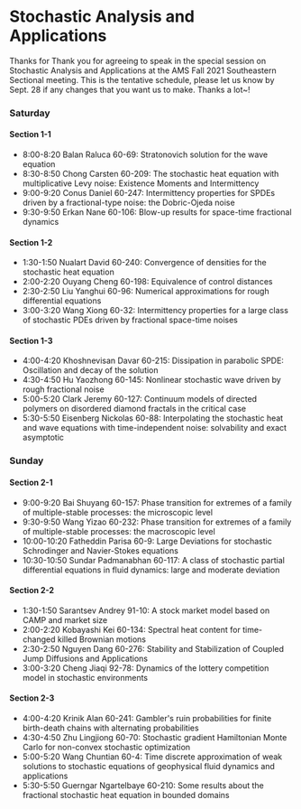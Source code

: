 # Stochastic Analysis and Applications
Thanks for Thank you for agreeing to speak in the special session on Stochastic Analysis and Applications at the AMS Fall 2021 Southeastern Sectional meeting. This is the tentative schedule, please let us know by Sept. 28 if any changes that you want us to make. Thanks a lot~! 

### Saturday
#### Section 1-1
* 8:00-8:20  Balan  Raluca  60-69:  Stratonovich solution for the wave equation
* 8:30-8:50  Chong  Carsten  60-209:  The stochastic heat equation with multiplicative Levy noise: Existence Moments and Intermittency
* 9:00-9:20  Conus  Daniel  60-247:  Intermittency properties for SPDEs driven by a fractional-type noise: the Dobric-Ojeda noise
* 9:30-9:50  Erkan  Nane  60-106:  Blow-up results for space-time fractional dynamics
#### Section 1-2
* 1:30-1:50  Nualart  David  60-240:  Convergence of densities for the stochastic heat equation
* 2:00-2:20  Ouyang  Cheng  60-198:  Equivalence of control distances
* 2:30-2:50  Liu  Yanghui  60-96:  Numerical approximations for rough differential equations
* 3:00-3:20  Wang  Xiong  60-32:  Intermittency properties for a large class of stochastic PDEs driven by fractional space-time noises
#### Section 1-3
* 4:00-4:20  Khoshnevisan  Davar  60-215:  Dissipation in parabolic SPDE: Oscillation and decay of the solution
* 4:30-4:50  Hu  Yaozhong  60-145:  Nonlinear stochastic wave driven by rough fractional noise
* 5:00-5:20  Clark  Jeremy  60-127:  Continuum models of directed polymers on disordered diamond fractals in the critical case
* 5:30-5:50  Eisenberg  Nickolas  60-88:  Interpolating the stochastic heat and wave equations with time-independent noise: solvability and exact asymptotic


### Sunday
#### Section 2-1
* 9:00-9:20  Bai  Shuyang  60-157:  Phase transition for extremes of a family of multiple-stable processes: the microscopic level
* 9:30-9:50  Wang  Yizao  60-232:  Phase transition for extremes of a family of multiple-stable processes: the macroscopic level
* 10:00-10:20  Fatheddin  Parisa  60-9:  Large Deviations for stochastic Schrodinger and Navier-Stokes equations
* 10:30-10:50  Sundar  Padmanabhan  60-117:  A class of stochastic partial differential equations in fluid dynamics: large and moderate deviation
#### Section 2-2
* 1:30-1:50  Sarantsev  Andrey  91-10:  A stock market model based on CAMP and market size
* 2:00-2:20  Kobayashi  Kei  60-134:  Spectral heat content for time-changed killed Brownian motions
* 2:30-2:50  Nguyen  Dang  60-276:  Stability and Stabilization of Coupled Jump Diffusions and Applications
* 3:00-3:20  Cheng  Jiaqi  92-78:  Dynamics of the lottery competition model in stochastic environments
#### Section 2-3
* 4:00-4:20  Krinik  Alan  60-241:  Gambler's ruin probabilities for finite birth-death chains with alternating probabilities
* 4:30-4:50  Zhu  Lingjiong  60-70:  Stochastic gradient Hamiltonian Monte Carlo for non-convex stochastic optimization
* 5:00-5:20  Wang  Chuntian  60-4:  Time discrete approximation of weak solutions to stochastic equations of geophysical fluid dynamics and applications
* 5:30-5:50  Guerngar  Ngartelbaye  60-210:  Some results about the fractional stochastic heat equation in bounded domains
